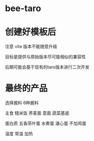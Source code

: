 # bee-taro

# 创建好模板后
注意 vite 版本不能随意升级

目标是提供与原始版本尽可能相似的兼容性

后期可能会基于现有的taro版本进行二次开发

# 最终的产品
选择酱料
6种酱料

主食
糙米饭  荞麦面  意面  蔬菜基底

蛋白质
五香茶叶蛋  水煮蛋  溏心蛋  不加鸡蛋

温度
常温   加热
